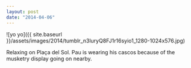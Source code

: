 ```yaml
---
layout: post
date: "2014-04-06"
---
```


![yo yo]({{ site.baseurl }}/assets/images/2014/tumblr_n3luryQ8FJ1r16syio1_1280-1024x576.jpg)

Relaxing on Plaça del Sol. Pau is wearing his cascos because of the musketry display going on nearby.
